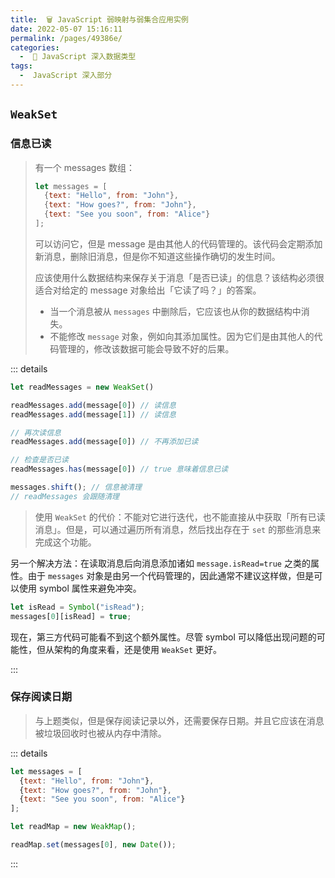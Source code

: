 ```yaml
---
title:  🗑 JavaScript 弱映射与弱集合应用实例
date: 2022-05-07 15:16:11
permalink: /pages/49386e/
categories:
  -  📕 JavaScript 深入数据类型
tags:
  -  JavaScript 深入部分
---
```

## `WeakSet`

### 信息已读

> 有一个 messages 数组：
>
> ```js
> let messages = [
>   {text: "Hello", from: "John"},
>   {text: "How goes?", from: "John"},
>   {text: "See you soon", from: "Alice"}
> ];
> ```
>
> 可以访问它，但是 message 是由其他人的代码管理的。该代码会定期添加新消息，删除旧消息，但是你不知道这些操作确切的发生时间。
>
> 应该使用什么数据结构来保存关于消息「是否已读」的信息？该结构必须很适合对给定的 message 对象给出「它读了吗？」的答案。
>
> + 当一个消息被从 `messages` 中删除后，它应该也从你的数据结构中消失。
> + 不能修改 `message` 对象，例如向其添加属性。因为它们是由其他人的代码管理的，修改该数据可能会导致不好的后果。



::: details

```js
let readMessages = new WeakSet()

readMessages.add(message[0]) // 读信息
readMessages.add(message[1]) // 读信息

// 再次读信息
readMessages.add(message[0]) // 不再添加已读

// 检查是否已读
readMessages.has(message[0]) // true 意味着信息已读

messages.shift(); // 信息被清理
// readMessages 会跟随清理
```

> 使用 `WeakSet` 的代价：不能对它进行迭代，也不能直接从中获取「所有已读消息」。但是，可以通过遍历所有消息，然后找出存在于 `set` 的那些消息来完成这个功能。



另一个解决方法：在读取消息后向消息添加诸如 `message.isRead=true` 之类的属性。由于 `messages` 对象是由另一个代码管理的，因此通常不建议这样做，但是可以使用 symbol 属性来避免冲突。

```js
let isRead = Symbol("isRead");
messages[0][isRead] = true;
```

现在，第三方代码可能看不到这个额外属性。尽管 symbol 可以降低出现问题的可能性，但从架构的角度来看，还是使用 `WeakSet` 更好。

:::



### 保存阅读日期

> 与上题类似，但是保存阅读记录以外，还需要保存日期。并且它应该在消息被垃圾回收时也被从内存中清除。

::: details

```js
let messages = [
  {text: "Hello", from: "John"},
  {text: "How goes?", from: "John"},
  {text: "See you soon", from: "Alice"}
];

let readMap = new WeakMap();

readMap.set(messages[0], new Date());
```

:::